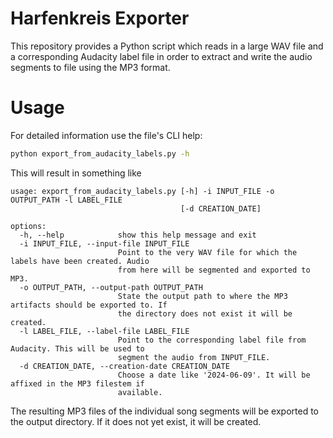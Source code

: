 # Harfenkreis Exporter

This repository provides a Python script which reads in a large WAV file and a
corresponding Audacity label file in order to extract and write the audio segments to
file using the MP3 format.

# Usage

For detailed information use the file's CLI help:

```bash
python export_from_audacity_labels.py -h
```

This will result in something like

```
usage: export_from_audacity_labels.py [-h] -i INPUT_FILE -o OUTPUT_PATH -l LABEL_FILE
                                      [-d CREATION_DATE]

options:
  -h, --help            show this help message and exit
  -i INPUT_FILE, --input-file INPUT_FILE
                        Point to the very WAV file for which the labels have been created. Audio
                        from here will be segmented and exported to MP3.
  -o OUTPUT_PATH, --output-path OUTPUT_PATH
                        State the output path to where the MP3 artifacts should be exported to. If
                        the directory does not exist it will be created.
  -l LABEL_FILE, --label-file LABEL_FILE
                        Point to the corresponding label file from Audacity. This will be used to
                        segment the audio from INPUT_FILE.
  -d CREATION_DATE, --creation-date CREATION_DATE
                        Choose a date like '2024-06-09'. It will be affixed in the MP3 filestem if
                        available.
```

The resulting MP3 files of the individual song segments will be exported to the output
directory. If it does not yet exist, it will be created.
